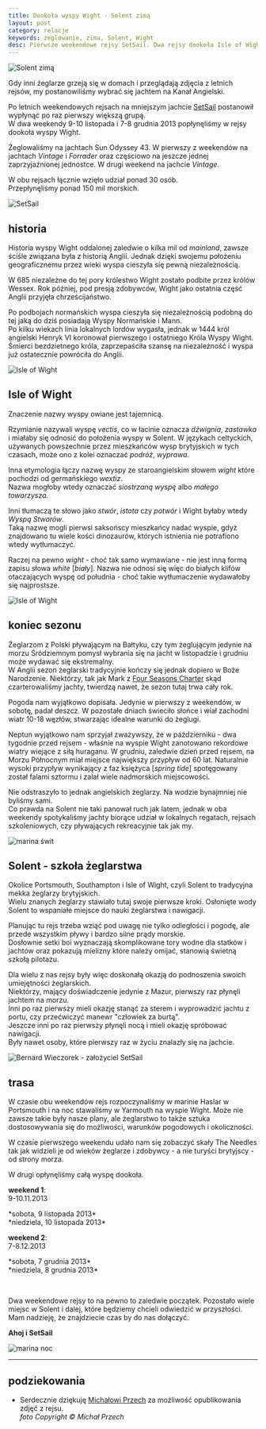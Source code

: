 ```yaml
---
title: Dookoła wyspy Wight - Solent zimą
layout: post
category: relacje
keywords: żeglowanie, zima, Solent, Wight
desc: Pierwsze weekendowe rejsy SetSail. Dwa rejsy dookoła Isle of Wight, Solent, zima 2013.
---
```

![Solent zimą](/img/2013/setsail/sun_l.jpg)

Gdy inni żeglarze grzeją się w domach i przeglądają zdjęcia z letnich rejsów, my postanowiliśmy wybrać się jachtem na Kanał Angielski.

Po letnich weekendowych rejsach na mniejszym jachcie [SetSail](http://setsail.org.uk) postanowił wypłynąć po raz pierwszy większą grupą.  
W dwa weekendy 9-10 listopada i 7-8 grudnia 2013 popłynęliśmy w rejsy dookoła wyspy Wight.  

Żeglowaliśmy na jachtach Sun Odyssey 43. W pierwszy z weekendów na jachtach *Vintage* i *Forrader* oraz częściowo na jeszcze jednej zaprzyjaźnionej jednostce. 
W drugi weekend na jachcie *Vintage*.  

W obu rejsach łącznie wzięło udział ponad 30 osób.  
Przepłynęliśmy ponad 150 mil morskich. 

![SetSail](/img/2013/setsail/set_sail.jpg)

historia
--------------
Historia wyspy Wight oddalonej zaledwie o kilka mil od *mainland*, zawsze ściśle związana była z historią Anglii. 
Jednak dzięki swojemu położeniu geograficznemu przez wieki wyspa cieszyła się pewną niezależnością.  

W 685 niezależne do tej pory królestwo Wight zostało podbite przez królów Wessex. 
Rok później, pod presją zdobywców, Wight jako ostatnia część Anglii przyjęła chrześcijaństwo.  

Po podbojach normańskich wyspa cieszyła się niezależnością podobną do tej jaką do dziś posiadają Wyspy Normańskie i Mann.  
Po kilku wiekach linia lokalnych lordów wygasła, jednak w 1444 król angielski Henryk VI koronował pierwszego i ostatniego Króla Wyspy Wight. 
Śmierci bezdzietnego króla, zaprzepaściła szansę na niezależność i wyspa już ostatecznie powróciła do Anglii.

![Isle of Wight](/img/2013/setsail/wight_2.jpg)

Isle of Wight
--------------

Znaczenie nazwy wyspy owiane jest tajemnicą.    

Rzymianie nazywali wyspę *vectis*, co w łacinie oznacza *dźwignia*, *zastawka* i miałaby się odnosić do położenia wyspy w Solent. 
W językach celtyckich, używanych powszechnie przez mieszkańców wysp brytyjskich w tych czasach, może ono z kolei oznaczać *podróż*, *wyprawa*.  

Inna etymologia łączy nazwę wyspy ze staroangielskim słowem *wight* które pochodzi od germańskiego *wextiz*.  
Nazwa mogłoby wtedy oznaczać *siostrzaną wyspę* albo *małego towarzysza*.  

Inni tłumaczą te słowo jako *stwór*, *istota* czy *potwór* i Wight byłaby wtedy *Wyspą Stworów*.  
Taką nazwę mogli pierwsi saksońscy mieszkańcy nadać wyspie, gdyż znajdowano tu wiele kości dinozaurów, 
których istnienia nie potrafiono wtedy wytłumaczyć.  

Raczej na pewno *wight* - choć tak samo wymawiane - nie jest inną formą zapisu słowa *white* [*biały*]. 
Nazwa nie odnosi się więc do białych klifów otaczających wyspę od południa - choć takie wytłumaczenie wydawałoby się najprostsze.

![Isle of Wight](/img/2013/setsail/wight.jpg)

koniec sezonu
--------------
Żeglarzom z Polski pływającym na Bałtyku, czy tym żeglującym jedynie na morzu Śródziemnym pomysł wybrania się na jacht w listopadzie i grudniu może wydawać się ekstremalny.  
W Anglii sezon żeglarski tradycyjnie kończy się jednak dopiero w Boże Narodzenie. 
Niektórzy, tak jak Mark z [Four Seasons Charter](http://www.fourseasonscharter.co.uk/) skąd czarterowaliśmy jachty, twierdzą nawet, że sezon tutaj trwa cały rok.  

Pogoda nam wyjątkowo dopisała. Jedynie w pierwszy z weekendów, w sobotę, padał deszcz. W pozostałe dniach świeciło słońce i wiał zachodni wiatr 10-18 węzłów, 
stwarzając idealne warunki do żeglugi.  

Neptun wyjątkowo nam sprzyjał zważywszy, że w październiku - dwa tygodnie przed rejsem - właśnie na wyspie Wight zanotowano rekordowe wiatry wiejące z siłą huraganu. 
W grudniu, zaledwie dzień przed rejsem, na Morzu Północnym miał miejsce największy przypływ od 60 lat. Naturalnie wysoki przypływ wynikający z faz księżyca [*spring tide*] 
spotęgowany został falami sztormu i zalał wiele nadmorskich miejscowości.  

Nie odstraszyło to jednak angielskich żeglarzy. Na wodzie bynajmniej nie byliśmy sami.  
Co prawda na Solent nie taki panował ruch jak latem, jednak w oba weekendy spotykaliśmy jachty biorące udział w lokalnych regatach,
rejsach szkoleniowych, czy pływających rekreacyjnie tak jak my.

![marina świt](/img/2013/setsail/marina_swit.jpg)

Solent - szkoła żeglarstwa
---------------------------
Okolice Portsmouth, Southampton i Isle of Wight, czyli Solent to tradycyjna mekka żeglarzy brytyjskich.  
Wielu znanych żeglarzy stawiało tutaj swoje pierwsze kroki. Osłonięte wody Solent to wspaniałe miejsce do nauki żeglarstwa i nawigacji. 

Planując tu rejs trzeba wziąć pod uwagę nie tylko odległości i pogodę, ale przede wszystkim pływy i bardzo silne prądy morskie.  
Dosłownie setki boi wyznaczają skomplikowane tory wodne dla statków i jachtów oraz pokazują mielizny które należy omijać, 
stanowią świetną szkołą pilotażu.
 
Dla wielu z nas rejsy były więc doskonałą okazją do podnoszenia swoich umiejętności żeglarskich.  
Niektórzy, mający doświadczenie jedynie z Mazur, pierwszy raz płynęli jachtem na morzu.  
Inni po raz pierwszy mieli okazję stanąć za sterem i wyprowadzić jachtu z portu, czy przećwiczyć manewr "człowiek za burtą".  
Jeszcze inni po raz pierwszy płynęli nocą i mieli okazję spróbować nawigacji.  
Były nawet osoby, które pierwszy raz w życiu znalazły się na jachcie.

![Bernard Wieczorek - założyciel SetSail](/img/2013/setsail/bernard.jpg)

trasa
------
W czasie obu weekendów rejs rozpoczynaliśmy w marinie Haslar w Portsmouth i na noc stawaliśmy w Yarmouth na wyspie Wight. 
Może nie zawsze takie były nasze plany, ale żeglarstwo to także sztuka dostosowywania się do możliwości, warunków pogodowych i okoliczności.  

W czasie pierwszego weekendu udało nam się zobaczyć skały The Needles tak jak widzieli je od wieków żeglarze i zdobywcy - 
a nie turyści brytyjscy - od strony morza.  

W drugi opłynęliśmy całą wyspę dookoła.

**weekend 1**:  
9-10.11.2013
<script src="https://maps.googleapis.com/maps/api/js?sensor=false"></script>
<div class="map_canvas" id="solent1"></div>
*sobota, 9 listopada 2013*

<div class="map_canvas" id="solent2"></div>
*niedziela, 10 listopada 2013*


**weekend 2**:  
7-8.12.2013
<div class="map_canvas" id="solent3"></div>
*sobota, 7 grudnia 2013*

<div class="map_canvas" id="solent4"></div>
*niedziela, 8 grudnia 2013*

&nbsp;  

Dwa weekendowe rejsy to na pewno to zaledwie początek. Pozostało wiele miejsc w Solent i dalej, które będziemy chcieli odwiedzić w przyszłości.  
Mam nadzieję, że znajdziecie czas by do nas dołączyć.

**Ahoj i SetSail**


![marina noc](/img/2013/setsail/woda.jpg)

---

podziekowania
--------------

* Serdecznie dziękuję [Michałowi Przech](https://secure.flickr.com/photos/nigh7swimming/sets/) za możliwość opublikowania zdjęć z rejsu.  
  *foto Copyright &copy; Michał Przech*










<script>
function loadKmlLayer(src, map) {
  var kmlLayer = new google.maps.KmlLayer(src, {
    suppressInfoWindows: true,
    preserveViewport: false,
    map: map
  });
}
function initMap(url, id) {
    var mapDiv = document.getElementById(id);
    var map = new google.maps.Map(mapDiv, {
      mapTypeId: google.maps.MapTypeId.TERRAIN
    });        
    loadKmlLayer(url, map);
}
function initialize() {    
    initMap("http://stryjski.net/tracks/2013-11-09-solent.kml", 'solent1');
    initMap("http://stryjski.net/tracks/2013-11-10-solent.kml", 'solent2');
    initMap("http://stryjski.net/tracks/2013-12-07-solent.kml", 'solent3');
    initMap("http://stryjski.net/tracks/2013-12-08-solent.kml", 'solent4');
}
google.maps.event.addDomListener(window, 'load', initialize);
</script>